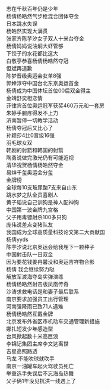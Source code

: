 志在千秋百年仍是少年  
杨倩杨皓然气步枪混合团体夺金  
日本跳水失误  
杨皓然实现大满贯  
张家齐陈芋汐女子双人十米台夺金  
杨倩妈妈说油焖大虾管够  
下饺子的水花都比这大  
白敬亭恭喜杨倩杨皓然夺冠  
但斌再道歉  
陈梦晋级奥运会女单8强  
郭婞淳夺中国台北东京奥运首金  
杨倩成为中国体坛首位00后双金得主  
金靖舒奕橙恋情  
菲律宾首位奥运冠军获奖460万元和一套房  
朱婷手腕疼得发不上力  
济南暂停一切教学活动  
杨倩夺冠后又比心了  
孙颖莎4比0晋级16强  
羽毛球女双  
韩剧的射箭和韩国的射箭  
陶勇说做完激光仍有可能近视  
清华祝贺杨倩杨皓然夺金  
易烊千玺奥运会分玺  
金牌榜  
全球每10支玻尿酸7支来自山东  
跳水梦之队全员喜剧人  
黄子韬说自己训狗是神人配神狗  
中国第一波金牌九宫格  
父子用毒镖射杀100多只狗  
庞伟说差点变猪队友  
我国成为全球高质量科技论文第二大贡献国  
杨倩yyds  
陈芋汐说北京奥运会给我埋下一颗种子  
中国射击队一日双金  
因为要花钱姜冉馨没和奥运吉祥物合影  
杨倩 我会继续努力哒  
解放军渡海夺岛实弹演练  
杨倩杨皓然射击版凤凰传奇  
沙涛求救电话是和妻子最后联系  
南京要求加强员工出行管理  
河南强降雨已致71人遇难  
杨倩杨皓然互戴金牌  
北京发布外省区市机动车交通管理新措施  
娜扎短发少年感造型  
台风掀起数十米高巨浪  
李锦记集团主席李文达离世  
吉星高照路透  
马龙 不能吹球就吹手  
南京一油罐车起火驾驶员死亡  
举重选手失误后不忘海岛热舞  
父子俩1年没见抗洪一线遇上了  
